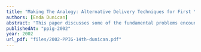 ```yaml
---
title: "Making The Analogy: Alternative Delivery Techniques for First Year Programming Courses"
authors: [Enda Dunican]
abstract: "This paper discusses some of the fundamental problems encountered by students on first year computer programming courses at Irish Institutes of Technology. It’s content is based on the author’s practical experience in the classroom and programming laboratories which will be supported in the near future by empirical data gathering. The reasons for many difficulties experienced by students are discussed. The objective of the proposed research is to use the analogy-based approach to learning. A structure called an analogy tree will be built and implemented in a learning tool which will use animation to simulate the relevant analogies. Finally, the future work required, and, potential problems for this project will be discussed."
publishedAt: "ppig-2002"
year: 2002
url_pdf: "files/2002-PPIG-14th-dunican.pdf"
---
```

